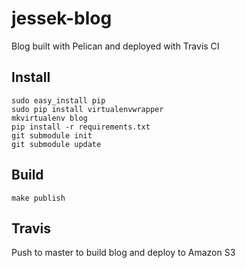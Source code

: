 jessek-blog
===========

Blog built with Pelican and deployed with Travis CI

Install
-------

```
sudo easy_install pip
sudo pip install virtualenvwrapper
mkvirtualenv blog
pip install -r requirements.txt
git submodule init
git submodule update
```

Build
-----

```
make publish
```

Travis
------

Push to master to build blog and deploy to Amazon S3
